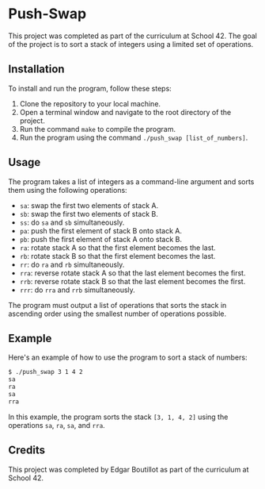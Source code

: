 # Push-Swap

This project was completed as part of the curriculum at School 42. The goal of the project is to sort a stack of integers using a limited set of operations. 

## Installation

To install and run the program, follow these steps:

1. Clone the repository to your local machine.
2. Open a terminal window and navigate to the root directory of the project.
3. Run the command `make` to compile the program.
4. Run the program using the command `./push_swap [list_of_numbers]`.

## Usage

The program takes a list of integers as a command-line argument and sorts them using the following operations:

- `sa`: swap the first two elements of stack A.
- `sb`: swap the first two elements of stack B.
- `ss`: do `sa` and `sb` simultaneously.
- `pa`: push the first element of stack B onto stack A.
- `pb`: push the first element of stack A onto stack B.
- `ra`: rotate stack A so that the first element becomes the last.
- `rb`: rotate stack B so that the first element becomes the last.
- `rr`: do `ra` and `rb` simultaneously.
- `rra`: reverse rotate stack A so that the last element becomes the first.
- `rrb`: reverse rotate stack B so that the last element becomes the first.
- `rrr`: do `rra` and `rrb` simultaneously.

The program must output a list of operations that sorts the stack in ascending order using the smallest number of operations possible.

## Example

Here's an example of how to use the program to sort a stack of numbers:

```bash
$ ./push_swap 3 1 4 2
sa
ra
sa
rra
```

In this example, the program sorts the stack `[3, 1, 4, 2]` using the operations `sa`, `ra`, `sa`, and `rra`.

## Credits

This project was completed by Edgar Boutillot as part of the curriculum at School 42.
